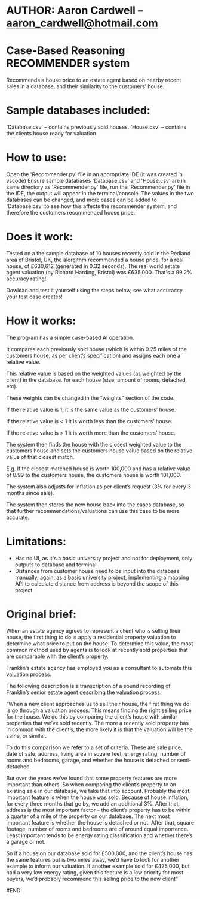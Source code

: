 # AUTHOR: Aaron Cardwell – aaron_cardwell@hotmail.com

# Case-Based Reasoning RECOMMENDER system

Recommends a house price to an estate agent based on nearby recent sales in a database, and their 
similarity to the customers’ house.

# Sample databases included:
'Database.csv' – contains previously sold houses.
'House.csv' – contains the clients house ready for valuation

# How to use:
Open the 'Recommender.py' file in an appropriate IDE (it was created in vscode)
Ensure sample databases 'Database.csv' and 'House.csv' are in same directory as 'Recommender.py' 
file, run the 'Recommender.py' file in the IDE, the output will appear in the terminal/console.
The values in the two databases can be changed, and more cases can be added to 'Database.csv' to
see how this affects the recommender system, and therefore the customers recommended house price.

# Does it work:
Tested on a the sample database of 10 houses recently sold in the Redland area of Bristol, UK, 
the alorgithm recommended a house price, for a real house, of £630,612 (generated in 0.32 
seconds). The real world estate agent valuation (by Richard Harding, Bristol) was £635,000. That's 
a 99.2% accuracy rating!

Dowload and test it yourself using the steps below, see what accuraccy your test case creates!

# How it works:
The program has a simple case-based AI operation.

It compares each previously sold house (which is within 0.25 miles of the customers house, as per 
client’s specification) and assigns each one a relative value.

This relative value is based on the weighted values (as weighted by the client) in the database.
for each house (size, amount of rooms, detached, etc).

These weights can be changed in the “weights” section of the code.

If the relative value is 1, it is the same value as the customers’ house.

If the relative value is < 1 it is worth less than the customers’ house.

If the relative value is > 1 it is worth more than the customers’ house.

The system then finds the house with the closest weighted value to the customers house and sets 
the customers house value based on the relative value of that closest match.

E.g. If the closest matched house is worth 100,000 and has a relative value of 0.99 to the 
customers house, the customers house is worth 101,000.

The system also adjusts for inflation as per client’s request (3% for every 3 months since sale).

The system then stores the new house back into the cases database, so that further 
recommendations/valuations can use this case to be more accurate.

# Limitations:
- Has no UI, as it's a basic university project and not for deployment, only outputs to database
and terminal.
- Distances from customer house need to be input into the database manually, again, as a basic
university project, implementing a mapping API to calculate distance from address is beyond the
scope of this project.

# Original brief:
When an estate agency agrees to represent a client who is selling their house, the first thing
to do is apply a residential property valuation to determine what price to put on the house. To
determine this value, the most common method used by agents is to look at recently sold properties 
that are comparable with the client’s property.

Franklin’s estate agency has employed you as a consultant to automate this valuation
process.

The following description is a transcription of a sound recording of Franklin’s senior estate 
agent describing the valuation process: 

“When a new client approaches us to sell their house, the first thing we do is go through a 
valuation process. This means finding the right selling price for the house. We do this by 
comparing the client’s house with similar properties that we’ve sold recently. The more a recently 
sold property has in common with the client’s, the more likely it is that the valuation will be 
the same, or similar. 

To do this comparison we refer to a set of criteria. These are sale price, date of sale, address, 
living area in square feet, energy rating, number of rooms and bedrooms, garage, and whether the 
house is detached or semi-detached. 

But over the years we’ve found that some property features are more important than others. So when 
comparing the client’s property to an existing sale in our database, we take that into account. 
Probably the most important feature is when the house was sold. Because of house inflation, for 
every three months that go by, we add an additional 3%. After that, address is the most important 
factor – the client’s property has to be within a quarter of a mile of the property on our 
database. The next most important feature is whether the house is detached or not. After that, 
square footage, number of rooms and bedrooms are of around equal importance. Least important tends 
to be energy rating classification and whether there’s a garage or not. 

So if a house on our database sold for £500,000, and the client’s house has the same features but 
is two miles away, we’d have to look for another example to inform our valuation. If another 
example sold for £425,000, but had a very low energy rating, given this feature is a low priority 
for most buyers, we’d probably recommend this selling price to the new client”

#END
